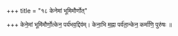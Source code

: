 +++
title = "१८ केनेमां भूमिमौर्णोत्"

+++
केने॒मां भूमि॑मौर्णो॒त्केन॒ पर्य॑भव॒द्दिव॑म्। केना॒भि म॒ह्ना पर्व॑ता॒न्केन॒ कर्मा॑णि॒ पुरु॑षः ॥